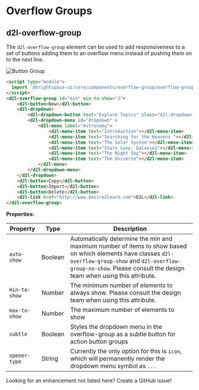 # Overflow Groups

## d2l-overflow-group

The `d2l-overflow-group` element can be used to add responsiveness to a set of buttons adding them to an overflow menu instead of pushing them on to the next line.


![Button Group](./screenshots/overflow-group.png?raw=true)

```html
<script type="module">
  import '@brightspace-ui/core/components/overflow-group/overflow-group.js';
</script>
<d2l-overflow-group id="min" min-to-show="3">
	<d2l-button>New</d2l-button>
	<d2l-dropdown>
		<d2l-dropdown-button text="Explore Topics" class="d2l-dropdown-opener" ></button>
		<d2l-dropdown-menu id="dropdown" >
			<d2l-menu label="Astronomy">
				<d2l-menu-item text="Introduction"></d2l-menu-item>
				<d2l-menu-item text="Searching for the Heavens "></d2l-menu-item>
				<d2l-menu-item text="The Solar System"></d2l-menu-item>
				<d2l-menu-item text="Stars &amp; Galaxies"></d2l-menu-item>
				<d2l-menu-item text="The Night Sky"></d2l-menu-item>
				<d2l-menu-item text="The Universe"></d2l-menu-item>
			</d2l-menu>
		</d2l-dropdown-menu>
	</d2l-dropdown>
	<d2l-button>Copy</d2l-button>
	<d2l-button>Import</d2l-button>
	<d2l-button>Delete</d2l-button>
	<d2l-link href="http://www.desire2learn.com">D2L</d2l-link>
</d2l-overflow-group>
```

**Properties:**

| Property | Type | Description |
|--|--|--|
| `auto-show` | Boolean | Automatically determine the min and maximum number of items to show based on which elements have classes `d2l-overflow-group-show` and `d2l-overflow-group-no-show`. Please consult the design team when using this attribute. |
| `min-to-show` | Number | The minimum number of elements to always show. Please consult the design team when using this attribute. |
| `max-to-show` | Number | The maximum number of elements to show |
| `subtle` | Boolean | Styles the dropdown menu in the overflow-group as a subtle button for action button groups |
| `opener-type` | String | Currently the only option for this is `icon`, which will permanently render the dropdown menu symbol as `...` |

Looking for an enhancement not listed here? Create a GitHub issue!
